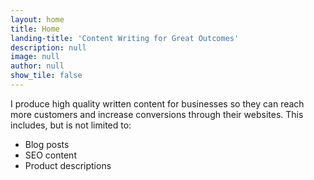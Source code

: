 ```yaml
---
layout: home
title: Home
landing-title: 'Content Writing for Great Outcomes'
description: null
image: null
author: null
show_tile: false
---
```


I produce high quality written content for businesses so they can reach more customers and increase conversions through their websites. This includes, but is not limited to:

- Blog posts
- SEO content
- Product descriptions
